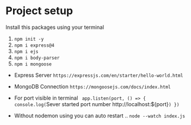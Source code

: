 # Project setup

Install this packages using your terminal
1. ``npm init -y``
2. `` npm i express@4 ``
3. ``npm i ejs``
4. ``npm i body-parser``
5.  ``npm i mongoose``

- Express Server ```https://expressjs.com/en/starter/hello-world.html```

- MongoDB Connection
````https://mongoosejs.com/docs/index.html````


- For port visible in terminal
  ` app.listen(port, () => {
  console.log(`Sever started port number http://localhost:${port}`)
})
`
- Without nodemon using you can auto restart ..
  ` node --watch index.js `
